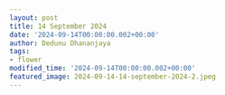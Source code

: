 ```yaml
---
layout: post
title: 14 September 2024
date: '2024-09-14T00:00:00.002+00:00'
author: Dedunu Dhananjaya
tags:
- flower
modified_time: '2024-09-14T00:00:00.002+00:00'
featured_image: 2024-09-14-14-september-2024-2.jpeg
---
```

